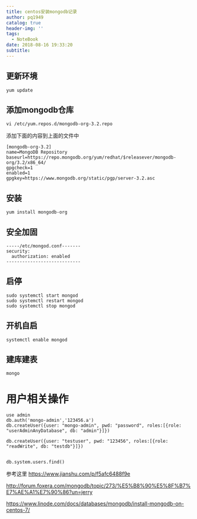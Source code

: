 ```yaml
---
title: centos安装mongodb记录
author: pq1949
catalog: true
header-img: ''
tags:
  - NoteBook
date: 2018-08-16 19:33:20
subtitle:
---
```


## 更新环境
```
yum update
```

## 添加mongodb仓库
```
vi /etc/yum.repos.d/mongodb-org-3.2.repo
```

添加下面的内容到上面的文件中
```
[mongodb-org-3.2]
name=MongoDB Repository
baseurl=https://repo.mongodb.org/yum/redhat/$releasever/mongodb-org/3.2/x86_64/
gpgcheck=1
enabled=1
gpgkey=https://www.mongodb.org/static/pgp/server-3.2.asc
```

## 安装
```
yum install mongodb-org
```

## 安全加固
```
-----/etc/mongod.conf-------
security:
  authorization: enabled
----------------------------
```

## 启停
```
sudo systemctl start mongod
sudo systemctl restart mongod
sudo systemctl stop mongod
```
## 开机自启
```
systemctl enable mongod
```


## 建库建表

```
mongo
```


# 用户相关操作

```
use admin
db.auth('mongo-admin','123456.a')
db.createUser({user: "mongo-admin", pwd: "password", roles:[{role: "userAdminAnyDatabase", db: "admin"}]})

db.createUser({user: "testuser", pwd: "123456", roles:[{role: "readWrite", db: "testdb"}]})


db.system.users.find()
```
参考这里
https://www.jianshu.com/p/f5afc6488f9e

http://forum.foxera.com/mongodb/topic/273/%E5%B8%90%E5%8F%B7%E7%AE%A1%E7%90%86?un=jerry


https://www.linode.com/docs/databases/mongodb/install-mongodb-on-centos-7/
